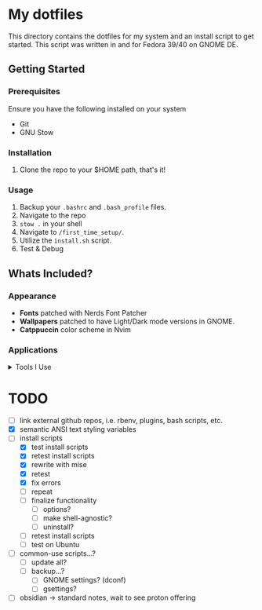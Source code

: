 # My dotfiles

This directory contains the dotfiles for my system and an install script to get started.
This script was written in and for Fedora 39/40 on GNOME DE.

## Getting Started
### Prerequisites
Ensure you have the following installed on your system
- Git
- GNU Stow
### Installation
1. Clone the repo to your $HOME path, that's it!

### Usage
1. Backup your `.bashrc` and `.bash_profile` files.
2. Navigate to the repo
3. `stow .` in your shell
4. Navigate to `/first_time_setup/`.
5. Utilize the `install.sh` script.
6. Test & Debug

## Whats Included?
### Appearance
- **Fonts** patched with Nerds Font Patcher
- **Wallpapers** patched to have Light/Dark mode versions in GNOME.
- **Catppuccin** color scheme in Nvim

### Applications
<details>
<summary>Tools I Use</summary>

- Back-Ups
  - Backups (provided by `deja-dup`) for Home Directory backups
  - Btrfs-Assistant for "restore point\[s] when a system configuration goes wrong"
- General Productivity
  - GUI
    - Firefox (Web Browser)
      - Extensions:
        - ProtonPass
        - ProtonVPN
        - UBlock Origin
        - Privacy Badger
        - Dark Reader
        - Flagfox
        - Tree Style Tab
    - Obsidian (Note Taking) - config occurs on Sync
      - Theme: Minimal
      - (Community) Plugins:
        - Highightr
        - Calendar
        - Periodic Notes
        - Folder Notes
        - Waypoint
        - Hider
        - Style Settings
        - Minimal Theme Settings
    - Synfig (Animation Software)
    - Google Chrome (Keyboard Training via zsa.io) - not included. download urself
    - LibreOffice Suite (Office Productivity Suite) - not included. download urself
    - ProtonMail (Mail & Calendar) - not included. download urself
    - ProtonVPN (VPN Client) - not included. download urself
- Development Tools
  - Terminal
    - GNU Stow
    - Git
    - Bat (`cat` improvement)
    - Bats (Bash test framework)
    - LSD
    - TLDR
    - NeoVIM
      - Plugins:
        - Colorschemes:
          - Catppuccin
        - Kickstart defaults:
          - Autopairs
          - Cmp
          - Conform
          - Debug
          - Git Signs
          - Indent Line
          - Lint
          - LSP Config
          - Mini
          - NeoTree
          - Telescope
          - Todo Comments
          - Treesitter
          - WhichKey
        - Custom plugins:
          - Auto Dark Mode
          - Vim-Bundler
          - Vim-Commentary
          - Vim-Endwise
          - Vim-Fugitive
          - Vim-Rails
          - Vim-Tmux
          - Neoscroll
    - Tmux
      - Plugins:
        - TPM (plugin manager)
        - Tmux-Sensible
        - Tmux-Which-Key
  - Programming Languages
    - elm
    - julia
    - ruby
    - rust
    - vala
    - zig
</details>

# TODO
- [ ] link external github repos, i.e. rbenv, plugins, bash scripts, etc.
- [x] semantic ANSI text styling variables
- [ ] install scripts
  - [x] test install scripts
  - [x] retest install scripts
  - [x] rewrite with mise
  - [x] retest
  - [x] fix errors
  - [ ] repeat
  - [ ] finalize functionality
    - [ ] options?
    - [ ] make shell-agnostic?
    - [ ] uninstall?
  - [ ] retest install scripts
  - [ ] test on Ubuntu
- [ ] common-use scripts...?
  - [ ] update all?
  - [ ] backup...?
    - [ ] GNOME settings? (dconf)
    - [ ] gsettings?
- [ ] obsidian -> standard notes, wait to see proton offering
